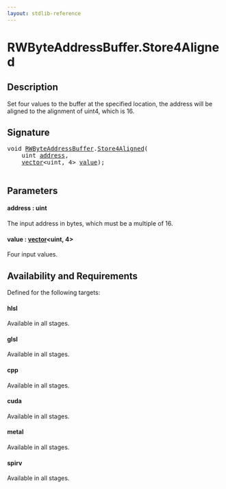 ```yaml
---
layout: stdlib-reference
---
```


# RWByteAddressBuffer\.Store4Aligned

## Description

Set four values to the buffer at the specified location, the address will be aligned
to the alignment of <span class='code'>uint4</span>, which is 16.



## Signature 

<pre>
<span class="code_keyword">void</span> <a href="../types/rwbyteaddressbuffer-0126d/index" class="code_type">RWByteAddressBuffer</a>.<a href="store4aligned-06">Store4Aligned</a>(
    <span class="code_keyword">uint</span> <a href="store4aligned-06#decl-address" class="code_param">address</a>,
    <a href="../types/vector/index" class="code_type">vector</a>&lt;<span class="code_keyword">uint</span>, 4&gt; <a href="store4aligned-06#decl-value" class="code_param">value</a>);

</pre>

## Parameters

####  <a id="decl-address"></a>address  : uint
The input address in bytes, which must be a multiple of 16.

####  <a id="decl-value"></a>value  : [vector](../types/vector/index)\<uint, 4\>
Four input values.


## Availability and Requirements

Defined for the following targets:

#### hlsl
Available in all stages.

#### glsl
Available in all stages.

#### cpp
Available in all stages.

#### cuda
Available in all stages.

#### metal
Available in all stages.

#### spirv
Available in all stages.



